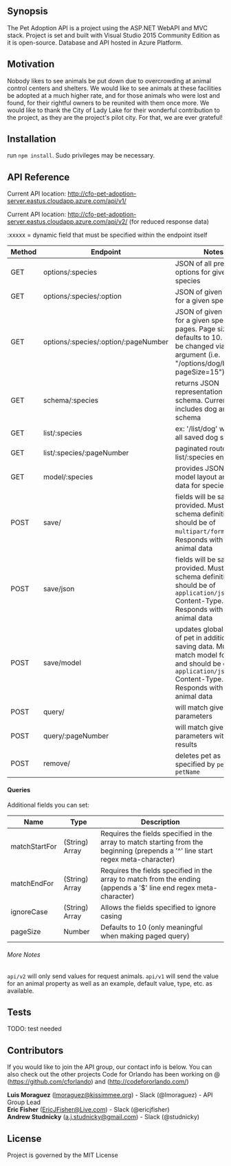 ## Synopsis

The Pet Adoption API is a project using the ASP.NET WebAPI and MVC stack.  Project is set and built with Visual Studio 2015 Community Edition as it is open-source. Database and API hosted in Azure Platform.

## Motivation

Nobody likes to see animals be put down due to overcrowding at animal control centers and shelters.  We would like to see animals at these facilities be adopted at a much higher rate, and for those animals who were lost and found, for their rightful owners to be reunited with them once more.  We would like to thank the City of Lady Lake for their wonderful contribution to the project, as they are the project's pilot city.  For that, we are ever grateful!

## Installation

run `npm install`. Sudo privileges may be necessary.

## API Reference

Current API location: http://cfo-pet-adoption-server.eastus.cloudapp.azure.com/api/v1/

Current API location: http://cfo-pet-adoption-server.eastus.cloudapp.azure.com/api/v2/ (for reduced response data)

:xxxxx = dynamic field that must be specified within the endpoint itself

Method  | Endpoint                               | Notes
--------| -------------------------------------- | ----------------------------------------------------------------
GET     | options/:species                       | JSON of all preselected options for given species
GET     | options/:species/:option               | JSON of given option for a given species
GET     | options/:species/:option/:pageNumber   | JSON of given option for a given species in pages. Page size defaults to 10. This can be changed via query argument (i.e. "/options/dog/breed/1?pageSize=15")
GET     | schema/:species                        | returns JSON representation of a schema. Currently includes dog and cat schema
GET     | list/:species                          | ex: '/list/dog' will show all saved dog species
GET     | list/:species/:pageNumber              | paginated route for list/:species endpoint
GET     | model/:species                         | provides JSON of model layout and meta data for species
POST    | save/                                  | fields will be saved as provided. Must match schema definition and should be of `multipart/form-data`. Responds with saved animal data
POST    | save/json                              | fields will be saved as provided. Must match schema definition and should be of `application/json` Content-Type. Responds with saved animal data
POST    | save/model                             | updates global model of pet in addition to saving data. Must match model format and should be of `application/json` Content-Type. Responds with saved animal data
POST    | query/                                 | will match given parameters 
POST    | query/:pageNumber                      | will match given parameters with paged results
POST    | remove/                                | deletes pet as specified by `petId` or `petName`

#### Queries

Additional fields you can set:

Name           | Type            | Description
---------------| ----------------| ----------------------------------------------------------
matchStartFor  | (String) Array  | Requires the fields specified in the array to match starting from the beginning (prepends a '^' line start regex meta-character)
matchEndFor    | (String) Array  | Requires the fields specified in the array to match from the ending (appends a '$' line end regex meta-character)
ignoreCase     | (String) Array  | Allows the fields specified to ignore casing
pageSize       | Number          | Defaults to 10 (only meaningful when making paged query) 

###### More Notes

`api/v2` will only send values for request animals. `api/v1` will send the value for an animal property as well as an example, default value, type, etc. as available. 

## Tests

TODO: test needed

## Contributors

If you would like to join the API group, our contact info is below.  You can also check out the other projects Code for Orlando has been working on @ (https://github.com/cforlando) and (http://codefororlando.com/) <br />

**Luis Moraguez** (lmoraguez@kissimmee.org) - Slack (@lmoraguez) - API Group Lead <br />
**Eric Fisher** (EricJFisher@Live.com) - Slack (@ericjfisher) <br />
**Andrew Studnicky** (a.j.studnicky@gmail.com) - Slack (@studnicky)

## License

Project is governed by the MIT License
